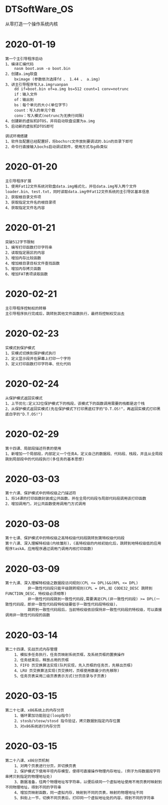 # DTSoftWare_OS
从零打造一个操作系统内核

# 2020-01-19
	第一个主引导程序启动
	1、编译汇编代码
		nasm boot.asm -o boot.bin
	2、创建a.img软盘
		bximage (参数依次选择fd 、 1.44 、 a.img)
	3、讲主引导程序写入a.imgruanpan
		dd if=boot.bin of=a.img bs=512 count=1 conv=notrunc
		if：输入文件
		of：输出到
		bs：每个单元的大小(单位字节)
		count：写入的单元个数
		conv：写入模式(notrunc为无换行间隔)
	4、创建新的虚拟机DTOS，并将启动软盘设置为a.img
	5、启动新的虚拟机DTOS即可
	
	调试环境搭建
	1、软件及配置已经配置好，将bochsrc文件放到要调试的.bin的目录下即可
	2、命令行直接输入bochs启动调试软件，使用方式与gdb类似

# 2020-01-20
	主引导程序扩展
	1、使用Fat12文件系统对软盘data.img格式化，并往data.img写入两个文件 loader.bin、test.txt，同时读取data.img中Fat12文件系统的主引导区基本信息
	2、获取根目录文件项
	3、获取指定文件名的根目录项
	4、获取指定文件名内容
	
# 2020-01-21
	突破512字节限制
	1、编写打印函数打印字符串
	2、读取指定扇区的内容
	3、增加内存比较函数
	4、增加根目录目标文件查找函数
	5、增加内存拷贝函数
	6、增加FAT表项读取函数

# 2020-02-21
	主引导程序控制权的转移
	主引导程序执行完成后，跳转到其他文件函数执行，最终将控制权交出去

# 2020-02-23
	实模式到保护模式
	1、实模式切换到保护模式执行
	2、定义显示段并在屏幕上打印一个字符
	3、定义打印函数打印字符串、优化代码

# 2020-02-24
	从保护模式返回实模式
	1、上节优化:定义32位保护模式下的栈段，该模式下的函数调用需要的栈都是这个栈
	2、从保护模式返回实模式(先在保护模式下打印黑底红字的"D.T.OS!"，再返回实模式打印黑底白字的"D.T.OS!")
	
# 2020-02-29
	第十四课、局部段描述符表的使用
	1、新增加一个局部段，内部定义一个任务A，定义自己的数据段、代码段、栈段，并且从全局段跳到局部段中的代码段执行(多任务的基本思想)
	
# 2020-03-03
	第十六课、保护模式中的特权级之门描述符
	1、将14课的打印函数封装成公共函数，并在全局代码段与局部代码段调用该打印函数
	2、增加调用门，对公共函数使用调用门方式调用

# 2020-03-08
	第十七课、保护模式中的特权级之高特权级代码段跳转到第特权级代码段
	第十八课、深入理解特权级(内核雏形)，(高特权级的内核初始化后，跳转到地特权级低的应用程序taskA，应用程序通过调用门调用内核打印函数)
	
# 2020-03-09
	第十九课、深入理解特权级之数据段访问规则(CPL <= DPL)&&(RPL <= DPL)
			  非一致性代码段只能平级跳转规则(CPL = DPL,如 CODE32_DESC 跳转到FUNCTION_DESC，特权级必须相等)
			  非一致性代码段跳到一致性代码段,需要满足CPL(非一致性代码段) >= DPL(一致性代码段，即非一致性代码段特权级要低于一致性代码段特权级)，
			  跳转到一致性代码段后，当前特权级依旧保持非一致性代码段的特权级，可以直接调用非一致性代码段的函数
			  
# 2020-03-14
	第二十四课、实战页式内存管理
		1、模拟多任务执行，任务页映射系统页框，及系统页框的置换操作
		2、任务结束后，释放占用的页框
		3、FIFO 页交换算法实现(队列实现，先入页框的任务页，先移出页框)
		4、LRU 页交换算法实现(页交换时，页框使用数最少的先移除)
		5、任务页表采用二级页表表示方式(分页目录与子页表)
		
# 2020-03-15
	第二十七课、x86系统上的内存分页
		1、循环累加功能验证(loop指令)
		2、stosb/stosw/stosd 指令验证，拷贝数据到指定内存位置
		3、对x86系统进行内存分页
		
# 2020-03-15
	第二十八课、x86分页机制
		1、对两个页表进行分页，并切换页表
		2、保护模式下使用平坦内存模型，使得可直接操作物理内存地址，(例子为将数据段字符串拷贝到指定的物理地址处)
		3、数据准备，往两个物理地址写字符串，以便后续同一个虚拟地址使用不用页表时映射到不同物理地址，得到不同的字符串
		4、增加页映射函数，同一虚拟内存，映射到不同的页表，映射的物理地址不同
		5、斜街上一节，切换不同页表后，打印同一个虚拟地址处的内容，得到不同的字符串
	
	
	
	